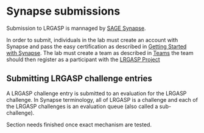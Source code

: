 # Synapse submissions

Submission to LRGASP is mannaged by [SAGE Synapse](https://www.synapse.org).

In order to submit, individuals in the lab must create an account with Synapse and
pass the easy certification as described in [Getting Started with Synapse](https://docs.synapse.org/articles/getting_started.html).
The lab must create a team as described in [Teams](https://docs.synapse.org/articles/teams.html) the team
should then register as a participant with the [LRGASP Project](https://www.synapse.org/#!Synapse:syn25007472/wiki/608702)

## Submitting LRGASP challenge entries

A LRGASP challenge entry is submitted to an evaluation for the LRGASP
challenge.  In Synapse terminology, all of LRGASP is a challenge and each of
the LRGASP challenges is an evaluation queue (also called a sub-challenge).

Section needs finished once exact mechanism are tested.
